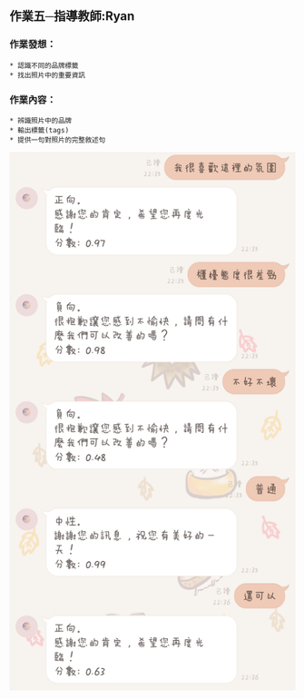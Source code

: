 ## 作業五─指導教師:Ryan
### 作業發想：
    * 認識不同的品牌標籤
    * 找出照片中的重要資訊
### 作業內容：
    * 辨識照片中的品牌
    * 輸出標籤(tags)
    * 提供一句對照片的完整敘述句
![Alt text](https://raw.githubusercontent.com/Ya-Cing/LAT-Repo/main/2023%2005%2003(Homework4)/homework4%20picture%2001.jpg)
